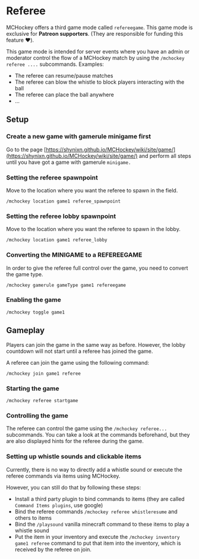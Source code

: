 # Referee

MCHockey offers a third game mode called ``refereegame``. This game mode is exclusive for **Patreon supporters**. (They are responsible for funding this feature :heart:).

This game mode is intended for server events where you have an admin or moderator control the flow of a MCHockey match by using the ``/mchockey referee ....`` subcommands.
Examples:

* The referee can resume/pause matches
* The referee can blow the whistle to block players interacting with the ball
* The referee can place the ball anywhere
* ...


## Setup

### Create a new game with gamerule minigame first

Go to the page [https://shynixn.github.io/MCHockey/wiki/site/game/](https://shynixn.github.io/MCHockey/wiki/site/game/) and perform all steps until you have got a game with gamerule ``minigame.``

### Setting the referee spawnpoint

Move to the location where you want the referee to spawn in the field.

```
/mchockey location game1 referee_spawnpoint
```

### Setting the referee lobby spawnpoint

Move to the location where you want the referee to spawn in the lobby.

```
/mchockey location game1 referee_lobby
```

### Converting the MINIGAME to a REFEREEGAME

In order to give the referee full control over the game, you need to convert the game type.

```
/mchockey gamerule gameType game1 refereegame
```

### Enabling the game

```
/mchockey toggle game1
```

## Gameplay

Players can join the game in the same way as before. However, the lobby countdown will not start until a referee has joined the game.

A referee can join the game using the following command:

```
/mchockey join game1 referee
```

### Starting the game

``/mchockey referee startgame``

### Controlling the game

The referee can control the game using the ``/mchockey referee...`` subcommands. You can take a look at the commands beforehand, but they
are also displayed hints for the referee during the game.

### Setting up whistle sounds and clickable items

Currently, there is no way to directly add a whistle sound or execute the referee commands via items using MCHockey.

However, you can still do that by following these steps:

* Install a third party plugin to bind commands to items (they are called ``Command Items plugins``, use google)
* Bind the referee commands ``/mchockey referee whistleresume`` and others to items
* Bind the ``/playsound`` vanilla minecraft command to these items to play a whistle sound
* Put the item in your inventory and execute the ``/mchockey inventory game1 referee`` command to put that item into the inventory, which is received by the referee on join.


